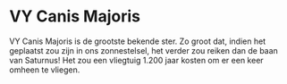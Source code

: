 # VY Canis Majoris

VY Canis Majoris is de grootste bekende ster. Zo groot dat, indien het geplaatst
zou zijn in ons zonnestelsel, het verder zou reiken dan de baan van Saturnus!
Het zou een vliegtuig 1.200 jaar kosten om er een keer omheen te vliegen.
